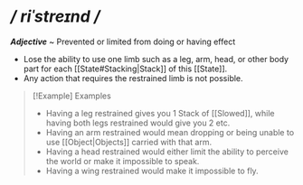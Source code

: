 # */ riˈstreɪnd /*
***Adjective*** ~ Prevented or limited from doing or having effect

- Lose the ability to use one limb such as a leg, arm, head, or other body part for each [[State#Stacking|Stack]] of this [[State]].
- Any action that requires the restrained limb is not possible.

>[!Example] Examples
>- Having a leg restrained gives you 1 Stack of [[Slowed]], while having both legs restrained would give you 2 etc.
>- Having an arm restrained would mean dropping or being unable to use [[Object|Objects]] carried with that arm.
>- Having a head restrained would either limit the ability to perceive the world or make it impossible to speak.
>- Having a wing restrained would make it impossible to fly.